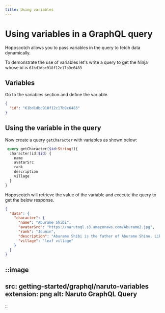 ```yaml
---
title: Using variables
---
```


# Using variables in a GraphQL query

Hoppscotch allows you to pass variables in the query to fetch data dynamically.

To demonstrate the use of variables let's write a query to get the Ninja whose id is `61bd1dbc918f12c17b9c6483`

## Variables

Go to the variables section and define the variable.

```json
{
  "id": "61bd1dbc918f12c17b9c6483"
}
```

## Using the variable in the query

Now create a query `getCharacter` with variables as shown below:

```graphql
 query getCharacter($id:String!){
  character(id:$id) {
    name
    avatarSrc
    rank
    description
    village
  }
}
```

Hoppscotch will retrieve the value of the variable and execute the query to get the below response.

```json
{
  "data": {
    "character": {
      "name": "Aburame Shibi",
      "avatarSrc": "https://narutoql.s3.amazonaws.com/Aburame2.jpg",
      "rank": "Jounin",
      "description": "Aburame Shibi is the father of Aburame Shino. Like his son, his body is also inhabited by the destruction bugs.",
      "village": "leaf village"
    }
  }
}
```

::image
---
src: getting-started/graphql/naruto-variables
extension: png
alt: Naruto GraphQL Query
---
::
